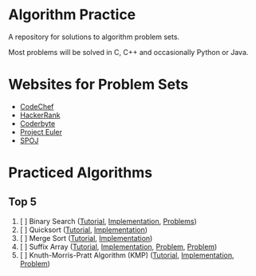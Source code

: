 # Algorithm Practice
A repository for solutions to algorithm problem sets. 

Most problems will be solved in C, C++ and occasionally Python or Java.

# Websites for Problem Sets
- [CodeChef](https://www.codechef.com/problems/school)
- [HackerRank](https://www.hackerrank.com/dashboard)
- [Coderbyte](https://www.coderbyte.com/challenges)
- [Project Euler](https://projecteuler.net/archives)
- [SPOJ](https://www.spoj.com/problems/classical/)

# Practiced Algorithms
## Top 5 
1. [ ] Binary Search ([Tutorial](https://www.topcoder.com/community/data-science/data-science-tutorials/binary-search/), [Implementation](http://geeksquiz.com/binary-search/), [Problems](http://www.spoj.com/problems/AGGRCOW))
2. [ ] Quicksort ([Tutorial](http://help.topcoder.com/data-science/competing-in-algorithm-challenges/algorithm-tutorials/sorting/), [Implementation](http://geeksquiz.com/quick-sort/))
3. [ ] Merge Sort ([Tutorial](http://help.topcoder.com/data-science/competing-in-algorithm-challenges/algorithm-tutorials/sorting/), [Implementation](http://geeksquiz.com/merge-sort/))
4. [ ] Suffix Array ([Tutorial](http://web.stanford.edu/class/cs97si/suffix-array.pdf), [Implementation](http://discuss.codechef.com/questions/21385/a-tutorial-on-suffix-arrays), [Problem](http://www.spoj.com/problems/SUBST1/), [Problem](http://www.codechef.com/problems/MOU1H))
5. [ ] Knuth-Morris-Pratt Algorithm (KMP) ([Tutorial](https://www.topcoder.com/community/data-science/data-science-tutorials/introduction-to-string-searching-algorithms/), [Implementation](http://www.geeksforgeeks.org/searching-for-patterns-set-2-kmp-algorithm/), [Problem](http://www.codechef.com/problems/TASHIFT))

